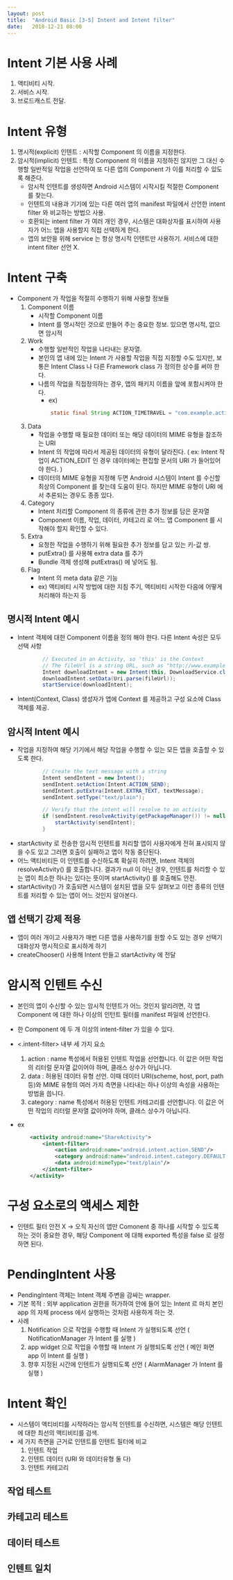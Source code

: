 ```yaml
---
layout: post
title:  "Android Basic [3-5] Intent and Intent filter"
date:   2018-12-21 08:00
---
```


# Intent 기본 사용 사례

1. 액티비티 시작.
2. 서비스 시작.
3. 브로드캐스트 전달.

# Intent 유형

1. 명시적(explicit) 인텐트 : 시작할 Component 의 이름을 지정한다.
2. 암시적(implicit) 인텐트 : 특정 Component 의 이름을 지정하진 않지만 그 대신 수행할 일반적일 작업을 선언하여 또 다른 앱의 Component 가 이를 처리할 수 있도록 해준다.
    - 암시적 인텐트를 생성하면 Android 시스템이 시작시킬 적절한 Component 를 찾는다.
    - 인텐트의 내용과 기기에 있는 다른 여러 앱의 manifest 파일에서 선언한 intent filter 와 비교하는 방법으 사용.
    - 호환되는 intent filter 가 여러 개인 경우, 시스템은 대화상자를 표시하여 사용자가 어느 앱을 사용할지 직접 선택하게 한다.
    - 앱의 보안을 위해 service 는 항상 명시적 인텐트만 사용하기. 서비스에 대한 intent filter 선언 X.

# Intent 구축

- Component 가 작업을 적절히 수행하기 위해 사용할 정보들
    1. Component 이름
        - 시작할 Component 이름
        - Intent 를 명시적인 것으로 만들어 주는 중요한 정보. 있으면 명시적, 없으면 암시적
    2. Work
        - 수행할 일반적인 작업을 나타내는 문자열.
        - 본인의 앱 내에 있는 Intent 가 사용할 작업을 직접 지정할 수도 있지만, 보통은 Intent Class 나 다른 Framework class 가 정의한 상수를 써야 한다.
        - 나름의 작업을 직접정의하는 경우, 앱의 패키지 이름을 앞에 포함시켜야 한다. 
            - ex) 
            ```java
                static final String ACTION_TIMETRAVEL = "com.example.action.TIMETRAVEL"; 
            ```
    3. Data
        - 작업을 수행할 때 필요한 데이터 또는 해당 데이터의 MIME 유형을 참조하는 URI
        - Intent 의 작업에 따라서 제공된 데이터의 유형이 달라진다. ( ex: Intent 작업이 ACTION_EDIT 인 경우 데이터에는 편집할 문서의 URI 가 들어있어야 한다. )
        - 데이터의 MIME 유형을 지정해 두면 Android 시스템이 Intent 를 수신할 최상의 Component 를 찾는데 도움이 된다. 하지만 MIME 유형이 URI 에서 추론되는 경우도 종종 있다.
    4. Category
        - Intent 처리할 Component 의 종류에 관한 추가 정보를 담은 문자열
        - Component 이름, 작업, 데이터, 카테고리 로 어느 앱 Component 를 시작해야 할지 확인할 수 있다.
    5. Extra
        - 요청한 작업을 수행하기 위해 필요한 추가 정보를 담고 있는 키-값 쌍.
        - putExtra() 를 사용해 extra data 를 추가
        - Bundle 객체 생성해 putExtras() 에 넣어도 됨.
    6. Flag
        - Intent 의 meta data 같은 기능
        - ex) 액티비티 시작 방법에 대한 지침 주기, 액티비티 시작한 다음에 어떻게 처리해야 하는지 등

## 명시적 Intent 예시

- Intent 객체에 대한 Component 이름을 정의 해야 한다. 다른 Intent 속성은 모두 선택 사항
    ``` java
            // Executed in an Activity, so 'this' is the Context
            // The fileUrl is a string URL, such as "http://www.example.com/image.png"
            Intent downloadIntent = new Intent(this, DownloadService.class);
            downloadIntent.setData(Uri.parse(fileUrl));
            startService(downloadIntent);
    ```
- Intent(Context, Class) 생성자가 앱에 Context 를 제공하고 구성 요소에 Class 객체를 제공.

## 암시적 Intent 예시

- 작업을 지정하여 해당 기기에서 해당 작업을 수행할 수 있는 모든 앱을 호출할 수 있도록 한다.
    ```java
            // Create the text message with a string
            Intent sendIntent = new Intent();
            sendIntent.setAction(Intent.ACTION_SEND);
            sendIntent.putExtra(Intent.EXTRA_TEXT, textMessage);
            sendIntent.setType("text/plain");

            // Verify that the intent will resolve to an activity
            if (sendIntent.resolveActivity(getPackageManager()) != null) {
                startActivity(sendIntent);
            }
    ```
- startActivity 로 전송한 암시적 인텐트를 처리할 앱이 사용자에게 전혀 표시되지 않을 수도 있고 그러면 호출이 실패하고 앱이 작동 중단된다.
- 어느 액티비티든 이 인텐트를 수신하도록 확실히 하려면, Intent 객체의 resolveActivity() 를 호출합니다. 결과가 null 이 아닌 경우, 인텐트를 처리할 수 있는 앱이 최소한 하나는 있다는 뜻이며 startActivity() 를 호출해도 안전.
- startActivity() 가 호출되면 시스템이 설치된 앱을 모두 살펴보고 이런 종류의 인텐트를 처리할 수 있는 앱이 어느 것인지 알아본다.

## 앱 선택기 강제 적용

- 앱이 여러 개이고 사용자가 매번 다른 앱을 사용하기를 원할 수도 있는 경우 선택기 대화상자 명시적으로 표시하게 하기
- createChooser() 사용해 Intent 만들고 startActivity 에 전달

# 암시적 인텐트 수신

- 본인의 앱이 수신할 수 있는 암시적 인텐트가 어느 것인지 알리려면, 각 앱 Component 에 대한 하나 이상의 인턴트 필터를 manifest 파일에 선언한다.
- 한 Component 에 두 개 이상의 intent-filter 가 있을 수 있다.
- <.intent-filter> 내부 세 가지 요소
    1. action : name 특성에서 허용된 인텐트 작업을 선언합니다. 이 값은 어떤 작업의 리터럴 문자열 값이어야 하며, 클래스 상수가 아닙니다.
    2. data : 허용된 데이터 유형 선언. 이때 데이터 URI(scheme, host, port, path 등)와 MIME 유형의 여러 가지 측면을 나타내는 하나 이상의 속성을 사용하는 방법을 씁니다.
    3. category : name 특성에서 허용된 인텐트 카테고리를 선언합니다. 이 값은 어떤 작업의 리터럴 문자열 값이어야 하며, 클래스 상수가 아닙니다.

- ex
    ```xml
        <activity android:name="ShareActivity">
            <intent-filter>
                <action android:name="android.intent.action.SEND"/>
                <category android:name="android.intent.category.DEFAULT"/>
                <data android:mimeType="text/plain"/>
            </intent-filter>
        </activity>
    ```
# 구성 요소로의 액세스 제한

- 인텐트 필터 안전 X -> 오직 자신의 앱만 Comonent 중 하나를 시작할 수 있도록 하는 것이 중요한 경우, 해당 Component 에 대해 exported 특성을 false 로 설정하면 된다.

# PendingIntent 사용

- PendingIntent 객체는 Intent 객체 주변을 감싸는 wrapper.
- 기본 목적 : 외부 application 권한을 허가하여 안에 들어 있는 Intent 르 마치 본인 app 의 자체 process 에서 실행하는 것처럼 사용하게 하는 것.
- 사례
    1. Notification 으로 작업을 수행할 때 Intent 가 실행되도록 선언 ( NotificationManager 가 Intent 를 실행 )
    2. app widget 으로 작업을 수행할 때 Intent 가 실행되도록 선언 ( 메인 화면 app 이 Intent 를 실행 )
    3. 향후 지정된 시간에 인텐트가 실행되도록 선언 ( AlarmManager 가 Intent 를 실행 )

# Intent 확인

- 시스템이 액티비티를 시작하라는 암시적 인텐트를 수신하면, 시스템은 해당 인텐트에 대한 최선의 액티비티를 검색.
- 세 가지 측면을 근거로 인텐트를 인텐트 필터에 비교
    1. 인텐트 작업
    2. 인텐트 데이터 (URI 와 데이터유형 둘 다)
    3. 인텐트 카테고리

## 작업 테스트

## 카테고리 테스트

## 데이터 테스트

## 인텐트 일치